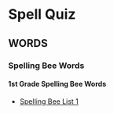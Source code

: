 # Spell Quiz

## WORDS

### Spelling Bee Words

#### 1st Grade Spelling Bee Words

* [Spelling Bee List 1](https://spellquiz.com/spelling-bee-words/1st-grade-spelling-bee-words/spelling-bee-list-1)
